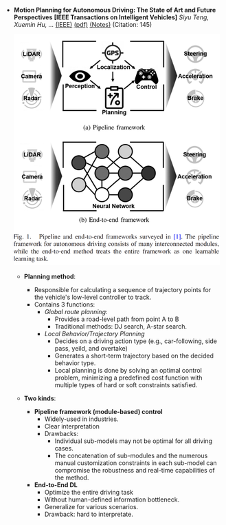 - **Motion Planning for Autonomous Driving: The State of Art and Future Perspectives**
**[IEEE Transactions on Intelligent Vehicles]** *Siyu Teng, Xuemin Hu, ...* [(IEEE)](https://ieeexplore.ieee.org/stamp/stamp.jsp?tp=&arnumber=10122127) [(pdf)](./../Survey/Motion_Planning_for_Autonomous_Driving_The_State_of_the_Art_and_Future_Perspectives.pdf) [(Notes)](./AD_notes/motion_planning_survey.md) (Citation: 145)

    ![alt text](../imgs/motion_planning.png)
    
    - **Planning method**:
      - Responsible for calculating a sequence of trajectory points for the vehicle's low-level controller to track.
      - Contains 3 functions:
        - *Global route planning*:
          - Provides a road-level path from point A to B
          - Traditional methods: DJ search, A-star search. 
        - *Local Behavior/Trajectory Planning*
          - Decides on a driving action type (e.g., car-following, side pass, yeild, and overtake)
          - Generates a short-term trajectory based on the decided behavior type. 
          - Local planning is done by solving an optimal control problem, minimizing a predefined cost function with multiple types of hard or soft constraints satisfied. 


    - **Two kinds**:
      - **Pipeline framework (module-based) control**
        - Widely-used in industries. 
        - Clear interpretation
        - Drawbacks: 
          - Individual sub-models may not be optimal for all driving cases. 
          - The concatenation of sub-modules and the numerous manual customization constraints in each sub-model can compromise the robustness and real-time capabilities of the method.
      - **End-to-End DL**
        - Optimize  the entire driving task
        - Without human-defined information bottleneck.
        - Generalize for various scenarios. 
        - Drawback: hard to interpretate. 